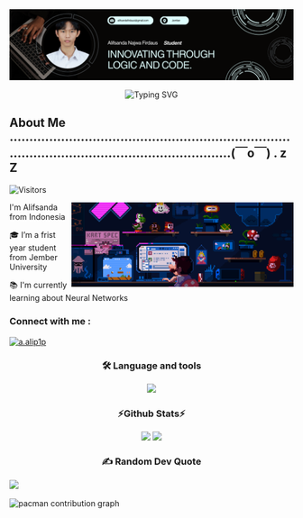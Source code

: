 <img src="https://github.com/Firdausizm/Firdausizm/blob/main/Banner.png?raw=true" width=true />

<p align="center">
  <img src="https://readme-typing-svg.herokuapp.com?font=Fira+Code&duration=2500&pause=1000&center=true&vCenter=true&multiline=true&width=600&height=90&lines=Firdausizm+Here+%F0%9F%94%A5+!" alt="Typing SVG" />
</p>



<h2 align="left">About Me ...............................................................................................................................(￣o￣) . z Z </h2>

![Visitors](https://visitor-badge.laobi.icu/badge?page_id=BossStudent.BossStudent)

<img align="right" height="150" src="https://raw.githubusercontent.com/mhardik003/mhardik003/main/gifs/mario.gif"  />




I'm Alifsanda from Indonesia

🎓 I’m a frist year student from Jember University


📚 I'm currently learning about Neural Networks


<h3 align="left">Connect with me :</h3>
<p align="left">
<a href="https://instagram.com/a.alip1p" target="blank"><img align="center" src="https://raw.githubusercontent.com/rahuldkjain/github-profile-readme-generator/master/src/images/icons/Social/instagram.svg" alt="a.alip1p" height="30" width="40" /></a>
</p>
  
 



<h3 align="center">🛠 Language and tools</h3>
<p align="center">
  <a href="https://skillicons.dev">
    <img src="https://skillicons.dev/icons?i=github,discord,matlab,cpp,python,pycharm,tensorflow,vscode" />
  </a>
</p>

 <h3 align="center">⚡Github Stats⚡</h3>
 

<p align="center">
  <img src="https://github-readme-stats.vercel.app/api?username=Firdausizm&show_icons=true&theme=tokyonight&hide_border=true" />
  <img src="https://github-readme-stats.vercel.app/api/top-langs/?username=Firdausizm&layout=compact&theme=tokyonight&hide_border=true" />
</p>


<h3 align="center">✍️ Random Dev Quote</h3>

![](https://quotes-github-readme.vercel.app/api?type=vertical&theme=radical)



<picture>
  <source media="(prefers-color-scheme: dark)" srcset="https://raw.githubusercontent.com/maurodesouza/maurodesouza/output/pacman-contribution-graph-dark.svg">
  <source media="(prefers-color-scheme: light)" srcset="https://raw.githubusercontent.com/maurodesouza/maurodesouza/output/pacman-contribution-graph.svg">
  <img alt="pacman contribution graph" src="https://raw.githubusercontent.com/maurodesouza/maurodesouza/output/pacman-contribution-graph.svg">
</picture>
